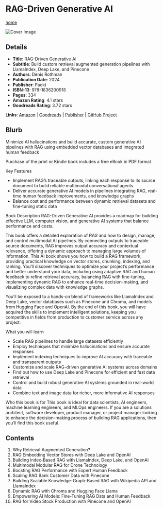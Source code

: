 # RAG-Driven Generative AI

[home](../)

![Cover Image](rag-driven-generative-ai.jpeg)

## Details

* **Title**: RAG-Driven Generative AI
* **Subtitle**: Build custom retrieval augmented generation pipelines with LlamaIndex, Deep Lake, and Pinecone
* **Authors**: Denis Rothman
* **Publication Date**: 2024
* **Publisher**: Packt
* **ISBN-13**: 978-1836200918
* **Pages**: 334
* **Amazon Rating**: 4.1 stars
* **Goodreads Rating**: 3.72 stars


**Links**: [Amazon](https://amzn.to/42Zn5Jv) |
[Goodreads](https://www.goodreads.com/book/show/214330235-rag-driven-generative-ai) |
[Publisher](https://www.packtpub.com/en-us/product/rag-driven-generative-ai-9781836200918) |
[GitHub Project](https://github.com/Denis2054/RAG-Driven-Generative-AI)

## Blurb

Minimize AI hallucinations and build accurate, custom generative AI pipelines with RAG using embedded vector databases and integrated human feedback

Purchase of the print or Kindle book includes a free eBook in PDF format

Key Features
* Implement RAG’s traceable outputs, linking each response to its source document to build reliable multimodal conversational agents
* Deliver accurate generative AI models in pipelines integrating RAG, real-time human feedback improvements, and knowledge graphs
* Balance cost and performance between dynamic retrieval datasets and fine-tuning static data

Book Description
RAG-Driven Generative AI provides a roadmap for building effective LLM, computer vision, and generative AI systems that balance performance and costs.

This book offers a detailed exploration of RAG and how to design, manage, and control multimodal AI pipelines. By connecting outputs to traceable source documents, RAG improves output accuracy and contextual relevance, offering a dynamic approach to managing large volumes of information. This AI book shows you how to build a RAG framework, providing practical knowledge on vector stores, chunking, indexing, and ranking. You’ll discover techniques to optimize your project’s performance and better understand your data, including using adaptive RAG and human feedback to refine retrieval accuracy, balancing RAG with fine-tuning, implementing dynamic RAG to enhance real-time decision-making, and visualizing complex data with knowledge graphs.

You’ll be exposed to a hands-on blend of frameworks like LlamaIndex and Deep Lake, vector databases such as Pinecone and Chroma, and models from Hugging Face and OpenAI. By the end of this book, you will have acquired the skills to implement intelligent solutions, keeping you competitive in fields from production to customer service across any project.

What you will learn
* Scale RAG pipelines to handle large datasets efficiently
* Employ techniques that minimize hallucinations and ensure accurate responses
* Implement indexing techniques to improve AI accuracy with traceable and transparent outputs
* Customize and scale RAG-driven generative AI systems across domains
* Find out how to use Deep Lake and Pinecone for efficient and fast data retrieval
* Control and build robust generative AI systems grounded in real-world data
* Combine text and image data for richer, more informative AI responses

Who this book is for
This book is ideal for data scientists, AI engineers, machine learning engineers, and MLOps engineers. If you are a solutions architect, software developer, product manager, or project manager looking to enhance the decision-making process of building RAG applications, then you’ll find this book useful.

## Contents

1. Why Retrieval Augmented Generation?
2. RAG Embedding Vector Stores with Deep Lake and OpenAI
3. Building Index-Based RAG with LlamaIndex, Deep Lake, and OpenAI
4. Multimodal Modular RAG for Drone Technology
5. Boosting RAG Performance with Expert Human Feedback
6. Scaling RAG Bank Customer Data with Pinecone
7. Building Scalable Knowledge-Graph-Based RAG with Wikipedia API and LlamaIndex
8. Dynamic RAG with Chroma and Hugging Face Llama
9. Empowering AI Models: Fine-Tuning RAG Data and Human Feedback
10. RAG for Video Stock Production with Pinecone and OpenAI
